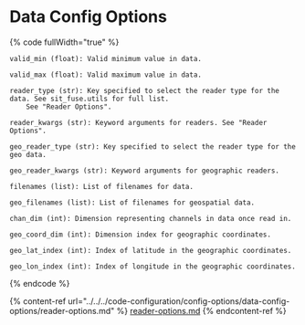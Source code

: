 # Data Config Options

{% code fullWidth="true" %}
```
valid_min (float): Valid minimum value in data.

valid_max (float): Valid maximum value in data.

reader_type (str): Key specified to select the reader type for the data. See sit_fuse.utils for full list. 
    See "Reader Options".
    
reader_kwargs (str): Keyword arguments for readers. See "Reader Options".

geo_reader_type (str): Key specified to select the reader type for the geo data.

geo_reader_kwargs (str): Keyword arguments for geographic readers.

filenames (list): List of filenames for data.

geo_filenames (list): List of filenames for geospatial data.

chan_dim (int): Dimension representing channels in data once read in.

geo_coord_dim (int): Dimension index for geographic coordinates.

geo_lat_index (int): Index of latitude in the geographic coordinates.

geo_lon_index (int): Index of longitude in the geographic coordinates.
```
{% endcode %}

{% content-ref url="../../../code-configuration/config-options/data-config-options/reader-options.md" %}
[reader-options.md](../../../code-configuration/config-options/data-config-options/reader-options.md)
{% endcontent-ref %}

